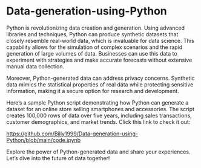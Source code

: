 # Data-generation-using-Python
Python is revolutionizing data creation and generation. Using advanced libraries and techniques, Python can produce synthetic datasets that closely resemble real-world data, which is invaluable for data science. This capability allows for the simulation of complex scenarios and the rapid generation of large volumes of data. Businesses can use this data to experiment with strategies and make accurate forecasts without extensive manual data collection.

Moreover, Python-generated data can address privacy concerns. Synthetic data mimics the statistical properties of real data while protecting sensitive information, making it a secure option for research and development.

Here’s a sample Python script demonstrating how Python can generate a dataset for an online store selling smartphones and accessories. The script creates 100,000 rows of data over five years, including sales transactions, customer demographics, and market trends.
Click this link to check it out:

https://github.com/Billy1999/Data-generation-using-Python/blob/main/code.ipynb

Explore the power of Python-generated data and share your experiences. Let’s dive into the future of data together!
